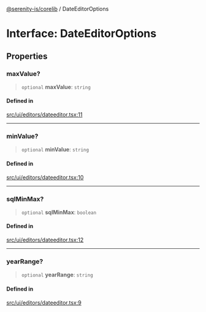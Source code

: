 [@serenity-is/corelib](../README.md) / DateEditorOptions

# Interface: DateEditorOptions

## Properties

### maxValue?

> `optional` **maxValue**: `string`

#### Defined in

[src/ui/editors/dateeditor.tsx:11](https://github.com/serenity-is/serenity/blob/master/packages/corelib/src/ui/editors/dateeditor.tsx#L11)

***

### minValue?

> `optional` **minValue**: `string`

#### Defined in

[src/ui/editors/dateeditor.tsx:10](https://github.com/serenity-is/serenity/blob/master/packages/corelib/src/ui/editors/dateeditor.tsx#L10)

***

### sqlMinMax?

> `optional` **sqlMinMax**: `boolean`

#### Defined in

[src/ui/editors/dateeditor.tsx:12](https://github.com/serenity-is/serenity/blob/master/packages/corelib/src/ui/editors/dateeditor.tsx#L12)

***

### yearRange?

> `optional` **yearRange**: `string`

#### Defined in

[src/ui/editors/dateeditor.tsx:9](https://github.com/serenity-is/serenity/blob/master/packages/corelib/src/ui/editors/dateeditor.tsx#L9)
